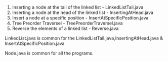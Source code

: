 1. Inserting a node at the tail of the linked list - LinkedListTail.java
2. Inserting a node at the head of the linked list - InsertingAtHead.java
3. Insert a node at a specific position - InsertAtSpecificPosition.java
4. Tree Preorder Traversel - TreePreorderTraversel.java
5. Reverse the elements of a linked list - Reverse.java

LinkedList.java is common for the LinkedListTail.java,InsertingAtHead.java & InsertAtSpecificPosition.java 

Node.java is common for all the programs.
